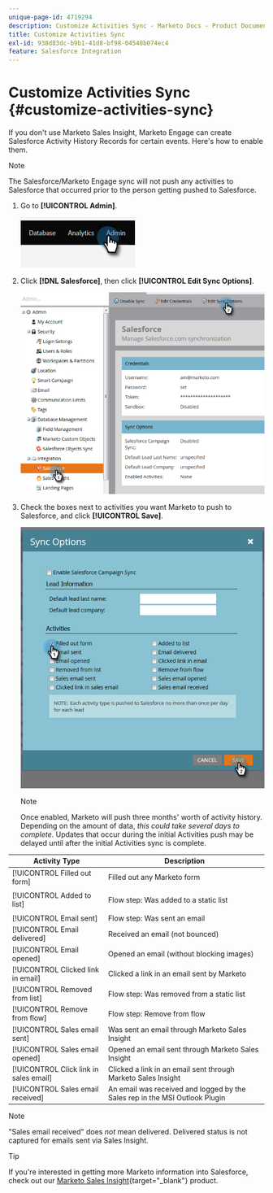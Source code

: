 ```yaml
---
unique-page-id: 4719294
description: Customize Activities Sync - Marketo Docs - Product Documentation
title: Customize Activities Sync
exl-id: 938d83dc-b9b1-41d8-bf98-04548b074ec4
feature: Salesforce Integration
---
```

# Customize Activities Sync {#customize-activities-sync}

If you don't use Marketo Sales Insight, Marketo Engage can create Salesforce Activity History Records for certain events. Here's how to enable them.

>[!NOTE]
>
>The Salesforce/Marketo Engage sync will not push any activities to Salesforce that occurred prior to the person getting pushed to Salesforce.

1. Go to **[!UICONTROL Admin]**.

   ![](assets/customize-activities-sync-1.png)

1. Click **[!DNL Salesforce]**, then click **[!UICONTROL Edit Sync Options]**.

   ![](assets/two-1.png)

1. Check the boxes next to activities you want Marketo to push to Salesforce, and click **[!UICONTROL Save]**.

   ![](assets/three-1.png)

   >[!NOTE]
   >
   >Once enabled, Marketo will push three months' worth of activity history. Depending on the amount of data, _this could take several days to complete_. Updates that occur during the initial Activities push may be delayed until after the initial Activities sync is complete.

<table>
 <colgroup>
  <col>
  <col>
 </colgroup>
 <thead>
  <tr>
   <th>Activity Type</th>
   <th>Description</th>
  </tr>
 </thead>
 <tbody>
  <tr>
   <td>[!UICONTROL Filled out form]</td>
   <td>Filled out any Marketo form</td>
  </tr>
  <tr>
   <td>[!UICONTROL Added to list]</td>
   <td><p>Flow step: Was added to a static list</p></td>
  </tr>
  <tr>
   <td>[!UICONTROL Email sent]</td>
   <td>Flow step: Was sent an email</td>
  </tr>
  <tr>
   <td>[!UICONTROL Email delivered]</td>
   <td>Received an email (not bounced)</td>
  </tr>
  <tr>
   <td>[!UICONTROL Email opened]</td>
   <td>Opened an email (without blocking images)</td>
  </tr>
  <tr>
   <td>[!UICONTROL Clicked link in email]</td>
   <td>Clicked a link in an email sent by Marketo</td>
  </tr>
  <tr>
   <td>[!UICONTROL Removed from list]</td>
   <td>Flow step: Was removed from a static list</td>
  </tr>
  <tr>
   <td>[!UICONTROL Remove from flow]</td>
   <td>Flow step: Remove from flow</td>
  </tr>
  <tr>
   <td>[!UICONTROL Sales email sent]</td>
   <td>Was sent an email through Marketo Sales Insight</td>
  </tr>
  <tr>
   <td>[!UICONTROL Sales email opened]</td>
   <td>Opened an email sent through Marketo Sales Insight</td>
  </tr>
  <tr>
   <td>[!UICONTROL Click link in sales email]</td>
   <td>Clicked a link in an email sent through Marketo Sales Insight</td>
  </tr>
  <tr>
   <td>[!UICONTROL Sales email received]</td>
   <td>An email was received and logged by the Sales rep in the MSI Outlook Plugin</td>
  </tr>
 </tbody>
</table>

   >[!NOTE]
   >
   >"Sales email received" does _not_ mean delivered. Delivered status is not captured for emails sent via Sales Insight.

   >[!TIP]
   >
   >If you're interested in getting more Marketo information into Salesforce, check out our [Marketo Sales Insight](/help/marketo/product-docs/marketo-sales-insight/msi-for-salesforce/installation/install-marketo-sales-insight-package-in-salesforce-appexchange.md){target="_blank"} product.
